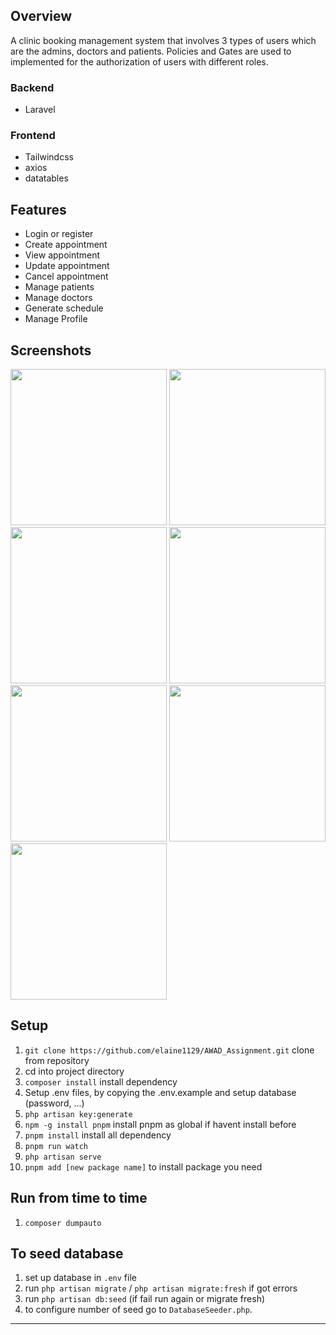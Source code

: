 ## Overview
A clinic booking management system that involves 3 types of users which are the admins, doctors and patients. Policies and Gates are used to implemented for the authorization of users with different roles.

### Backend
- Laravel

### Frontend
- Tailwindcss
- axios
- datatables

## Features
- Login or register
- Create appointment
- View appointment
- Update appointment
- Cancel appointment 
- Manage patients
- Manage doctors
- Generate schedule
- Manage Profile

## Screenshots
<img width="250" src="https://user-images.githubusercontent.com/78791519/226430876-dd4f444c-3b33-492e-bd87-28f9fa49dfb2.png"/> <img width="250" src="https://user-images.githubusercontent.com/78791519/226430988-9f8115b7-1506-476f-bbea-6a3e7d5f9d6e.png"/> <img width="250" src="https://user-images.githubusercontent.com/78791519/226431046-a738eca3-8ca3-4c27-a8cf-bfe024156a21.png"/> <img width="250" src="https://user-images.githubusercontent.com/78791519/226431181-e0d9baf1-d026-423d-8ddf-1a6e6651cfc0.png"/> <img width="250" src="https://user-images.githubusercontent.com/78791519/226431181-e0d9baf1-d026-423d-8ddf-1a6e6651cfc0.png"/> <img width="250" src="https://user-images.githubusercontent.com/78791519/226431328-22fedcf3-6a5d-4ace-be04-0ee1e9a05713.png"/> <img width="250" src="https://user-images.githubusercontent.com/78791519/226431368-dc1a17bb-0d51-46b1-9b18-c0ea288954e9.png"/>

## Setup
1. `git clone https://github.com/elaine1129/AWAD_Assignment.git` clone from repository
2.  cd into project directory
3. `composer install` install dependency 
4. Setup .env files, by copying the .env.example and setup database (password, ...)
5. `php artisan key:generate`
7. `npm -g install pnpm` install pnpm as global if havent install before
1. `pnpm install` install all dependency
1. `pnpm run watch`
6. `php artisan serve`
1. `pnpm add [new package name]` to install package you need

## Run from time to time 
1. `composer dumpauto`

## To seed database
1. set up database in `.env` file
1. run `php artisan migrate` / `php artisan migrate:fresh` if got errors
1. run `php artisan db:seed` (if fail run again or migrate fresh) 
1. to configure number of seed go to `DatabaseSeeder.php`.

---
